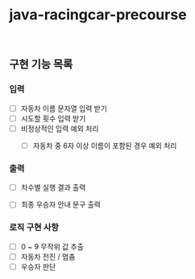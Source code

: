 # java-racingcar-precourse

<br>

## 구현 기능 목록


### 입력
- [ ] 자동차 이름 문자열 입력 받기
- [ ] 시도할 횟수 입력 받기
- [ ] 비정상적인 입력 예외 처리
    - [ ] 자동차 중 6자 이상 이름이 포함된 경우 예외 처리


### 출력
- [ ] 차수별 실행 결과 출력
- [ ] 최종 우승자 안내 문구 출력


### 로직 구현 사항
- [ ] 0 ~ 9 무작위 값 추출
- [ ] 자동차 전진 / 멈춤
- [ ] 우승자 판단